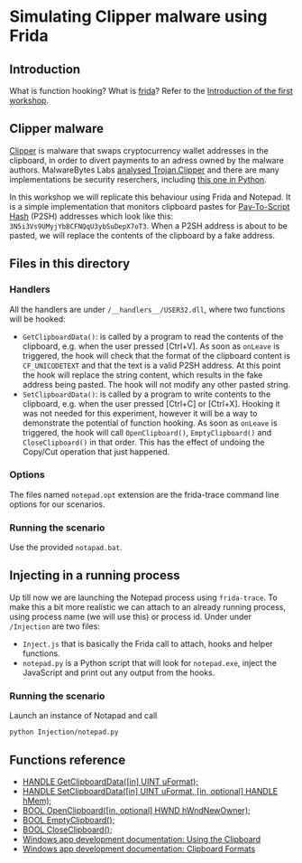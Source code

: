 # Simulating Clipper malware using Frida

## Introduction
What is function hooking? What is [frida](https://frida.re)? Refer to the [Introduction of the first workshop](../lnx-hooking/README.md).

## Clipper malware
[Clipper](https://medium.com/immunefi/the-malware-that-swaps-your-address-and-drains-your-wallet-552915fba542) is malware that swaps cryptocurrency wallet addresses in the clipboard, in order to divert payments to an adress owned by the malware authors. MalwareBytes Labs [analysed Trojan.Clipper](https://blog.malwarebytes.com/detections/trojan-clipper/) and there are many implementations be security reserchers, including [this one in Python](https://github.com/NightfallGT/BTC-Clipper).

In this workshop we will replicate this behaviour using Frida and Notepad. It is a simple implementation that monitors clipboard pastes for [Pay-To-Script Hash](https://en.bitcoinwiki.org/wiki/Pay-to-Script_Hash) (P2SH) addresses which look like this: ```3N5i3Vs9UMyjYbBCFNQqU3ybSuDepX7oT3```. When a P2SH address is about to be pasted, we will replace the contents of the clipboard by a fake address.

## Files in this directory
### Handlers
All the handlers are under ```/__handlers__/USER32.dll```, where two functions will be hooked:

- ```GetClipboardData()```: is called by a program to read the contents of the clipboard, e.g. when the user pressed [Ctrl+V]. As soon as ```onLeave``` is triggered, the hook will check that the format of the clipboard content is ```CF_UNICODETEXT``` and that the text is a valid P2SH address. At this point the hook will replace the string content, which results in the fake address being pasted. The hook will not modify any other pasted string.
- ```SetClipboardData()```: is called by a program to write contents to the clipboard, e.g. when the user pressed [Ctrl+C] or [Ctrl+X]. Hooking it was not needed for this experiment, however it will be a way to demonstrate the potential of function hooking. As soon as ```onLeave``` is triggered, the hook will call ```OpenClipboard()```, ```EmptyClipboard()``` and ```CloseClipboard()``` in that order. This has the effect of undoing the Copy/Cut operation that just happened.

### Options
The files named ```notepad.opt``` extension are the frida-trace command line options for our scenarios.

### Running the scenario
Use the provided ```notapad.bat```.

## Injecting in a running process
Up till now we are launching the Notepad process using ```frida-trace```. To make this a bit more realistic we can attach to an already running process, using process name (we will use this) or process id. Under under ```/Injection``` are two files:
- ```Inject.js``` that is basically the Frida call to attach, hooks and helper functions.
- ```notepad.py``` is a Python script that will look for ```notepad.exe```, inject the JavaScript and print out any output from the hooks.

### Running the scenario
Launch an instance of Notapad and call 
```
python Injection/notepad.py
```

## Functions reference
- [HANDLE GetClipboardData([in] UINT uFormat);](https://docs.microsoft.com/en-us/windows/win32/api/winuser/nf-winuser-getclipboarddata)
- [HANDLE SetClipboardData([in] UINT uFormat, [in, optional] HANDLE hMem);](https://docs.microsoft.com/en-us/windows/win32/api/winuser/nf-winuser-setclipboarddata)
- [BOOL OpenClipboard([in, optional] HWND hWndNewOwner);](https://docs.microsoft.com/en-us/windows/win32/api/winuser/nf-winuser-openclipboard)
- [BOOL EmptyClipboard();](https://docs.microsoft.com/en-us/windows/win32/api/winuser/nf-winuser-emptyclipboard)
- [BOOL CloseClipboard();](https://docs.microsoft.com/en-us/windows/win32/api/winuser/nf-winuser-closeclipboard)
- [Windows app development documentation: Using the Clipboard](https://docs.microsoft.com/en-us/windows/win32/dataxchg/using-the-clipboard)
- [Windows app development documentation: Clipboard Formats](https://docs.microsoft.com/en-us/windows/win32/dataxchg/clipboard-formats)
